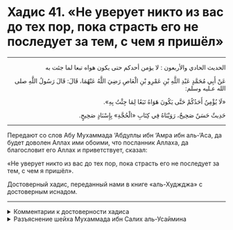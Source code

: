 <h1 class="hadith-header">Хадис 41. «Не уверует никто из вас до тех пор, пока страсть его не последует за тем, с чем я пришёл» </h1>

<hr>

<p class="arabic-text" dir="rtl">
الحديث الحادي والأربعون :
لا يؤمن أحدكم حتى يكون هواه تبعا لما جئت به
</p>

<p class="arabic-text" dir="rtl">
عَنْ أَبِي مُحَمَّدٍ عَبْدِ اللَّهِ بْنِ عَمْرِو بْنِ الْعَاصِ رَضِيَ اللَّهُ عَنْهُمَا، قَالَ: قَالَ رَسُولُ اللَّهِ صلى الله عـليه وسلم: 
</p>

<p class="arabic-text" dir="rtl">
«لَا يُؤْمِنُ أَحَدُكُمْ حَتَّى يَكُونَ هَوَاهُ تَبَعًا لِمَا جِئْتُ بِهِ». 
</p>

<p class="arabic-subtext" dir="rtl">
حَدِيثٌ حَسَنٌ صَحِيحٌ، رَوَيْنَاهُ فِي كِتَابِ «الْحُجَّةِ» بِإِسْنَادٍ صَحِيحٍ. 
</p>

<hr>

<p class="russian-text">
Передают со слов Абу Мухаммада ‘Абдуллы ибн ‘Амра ибн аль-‘Аса, да будет доволен Аллах ими обоими, что посланник Аллаха, да благословит его Аллах и приветствует, сказал: 
</p>

<p class="russian-text">
«Не уверует никто из вас до тех пор, пока страсть его не последует за тем, с чем я пришёл».
</p>

<p class="russian-subtext">
Достоверный хадис, переданный нами в книге «аль-Худжджа» с достоверным иснадом.
</p>

<hr class="endline">

<details class="comments">
  <summary class="comments-title">Комментарии к достоверности хадиса</summary>
  <p class="comments-text">
    Этот хадис передали аль-Багъави в «Шарху-с-Сунна» 1/98 и ан-Навави в «аль-Арбаи’н» 41, который назвал его хорошим достоверным. Ибн Хаджар назвал его передатчиков надёжными. См. «Фатхуль-Бари» 13/289. Также достоверным его назвали Ахмад Шакир и аль-Хакими. См. «‘Умдату тафсир» 1/533, «Ма’аридж аль-къабуль» 2/422.
    <br>
    Шейх аль-Албани назвал иснад этого хадиса слабым. См. «Тахридж Мишкатуль-масабих» 167, «Тасхих аль-‘акъаид» 26.
    <br>
    В иснаде этого хадиса присутствует передатчик по имени Ну’айм ибн Хаммад, который является слабым из-за множества ошибок. См. «Тахридж Китабу-с-Сунна» 15.
    <br>
    Также слабым этот хадис назвали Ибн ‘Асакир, Ибн Раджаб и шейх Мукъбиль. См. «Джами’уль-‘улюми валь-хикам» 2/393, «Фатава аль-хадисиййа» 1/57.
    <br>
    Но шейх Ибн Баз сказал: «Даже если иснад этого хадиса слабый, смысл его является правильным». См. «Шарх Китаб ат-таухид» 265. То же самое сказал и шейх Ибн ‘Усаймин. См. «Маджму’ фатава Ибн ‘Усаймин» 16/91, 10757.
    <br>
    И смысл этого хадиса выражается в Коране: «Но нет – клянусь твоим Господом! – они не уверуют, пока они не изберут тебя судьей во всем том, что запутано между ними, не перестанут испытывать в душе стеснение от твоего решения и не подчинятся полностью» («ан-Нисаъ», 4:65).
    <br>
    «Для верующего мужчины и верующей женщины нет выбора при принятии ими решения, если Аллах и Его Посланник уже приняли решение. А кто ослушается Аллаха и Его Посланника, тот впал в очевидное заблуждение!» («аль-Ахзаб», 33: 36).
    <br>
    Аллах же знает об этом лучше всех!
  </p>
</details>

<details class="comments">
  <summary class="comments-title">Разъяснение шейха Мухаммада ибн Салих аль-Усаймина</summary>
  <p class="comments-text">Скоро...</p>
</details>